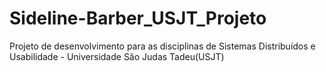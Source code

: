 # Sideline-Barber_USJT_Projeto
Projeto de desenvolvimento para as disciplinas de Sistemas Distribuídos e Usabilidade - Universidade São Judas Tadeu(USJT)
